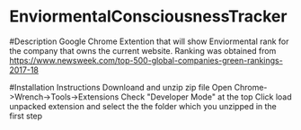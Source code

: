 # EnviormentalConsciousnessTracker

#Description
Google Chrome Extention that will show Enviormental rank for the company that owns the current website. Ranking was obtained from https://www.newsweek.com/top-500-global-companies-green-rankings-2017-18

#Installation Instructions
Downloand and unzip zip file 
Open Chrome->Wrench->Tools->Extensions
Check "Developer Mode" at the top
Click load unpacked extension and select the the  folder which you unzipped in the first step
